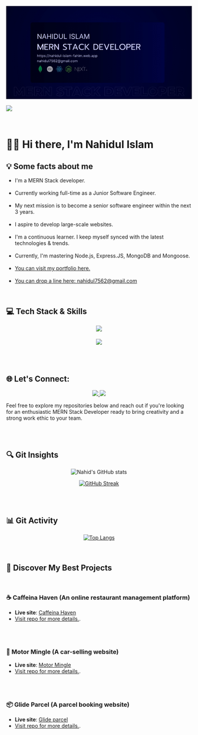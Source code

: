 <img src="./Images/Banner/mainGithubBg.jpg" />


<br>

![](https://komarev.com/ghpvc/?username=nahidul-fahim&color=000342&style=for-the-badge)

<br>

# 🙋‍♂️ Hi there, I'm Nahidul Islam


## 💡 Some facts about me

- I'm a MERN Stack developer.
<br><br>
- Currently working full-time as a Junior Software Engineer.
<br><br>
- My next mission is to become a senior software engineer within the next 3 years.
<br><br>
- I aspire to develop large-scale websites.
<br><br>
- I'm a continuous learner. I keep myself synced with the latest technologies & trends.
<br><br>
- Currently, I'm mastering Node.js, Express.JS, MongoDB and Mongoose.
  <br><br>
- [You can visit my portfolio here.](https://nahidul-islam.vercel.app "Portfolio website")
<br><br>
- [You can drop a line here: nahidul7562@gmail.com](mailto:nahidul7562@gmail.com "Drop an email")



<br>


## 💻 Tech Stack & Skills 

<p align="center">
  <img src="https://skillicons.dev/icons?i=js,ts,react,nextjs,redux,nodejs,express,mongodb,tailwind,css,html,firebase" />
  <br><br>
  <img src="https://skillicons.dev/icons?i=git,github,vscode,figma" />
</p>


<br><br>


## 🌐 Let's Connect:

<p align="center">

  <a href="https://www.linkedin.com/in/iamnahidul-islam/" target="_blank">
    <img src="https://skillicons.dev/icons?i=linkedin" />
  </a>

  <a href="https://twitter.com/nahidul_fahim_" target="_blank">
    <img src="https://skillicons.dev/icons?i=twitter" />
  </a>

</p>

Feel free to explore my repositories below and reach out if you're looking for an enthusiastic MERN Stack Developer ready to bring creativity and a strong work ethic to your team.


<br><br>


## 🔍 Git Insights
<div align="center">

![Nahid's GitHub stats](https://github-readme-stats.vercel.app/api?username=nahidul-fahim&show_icons=true&theme=transparent)

[![GitHub Streak](https://streak-stats.demolab.com?user=nahidul-fahim&theme=transparent&hide_border=true&date_format=j%20M%5B%20Y%5D)](https://github.com/nahidul-fahim)



</div>


<br><br>


## 📊 Git Activity

<div align="center">


[![Top Langs](https://github-readme-stats.vercel.app/api/top-langs/?username=nahidul-fahim&layout=donut-vertical&theme=transparent)](https://github.com/nahidul-fahim)


</div>

<br>


## 🌈 Discover My Best Projects

<br>


### ☕ Caffeina Haven (An online restaurant management platform)

* **Live site**: [Caffeina Haven](https://caffeina-haven.web.app)
* [Visit repo for more details.](https://github.com/nahidul-fahim/caffeina-haven-client).


<br><br>


### 🚙 Motor Mingle (A car-selling website)

* **Live site**: [Motor Mingle](https://motor-mingle.web.app)
* [Visit repo for more details.](https://github.com/nahidul-fahim/motor-mingle-client).


<br><br>


### 📦 Glide Parcel (A parcel booking website)

* **Live site**: [Glide parcel](https://glide-parcel.web.app)
* [Visit repo for more details.](https://github.com/nahidul-fahim/glide-parcel-client).

